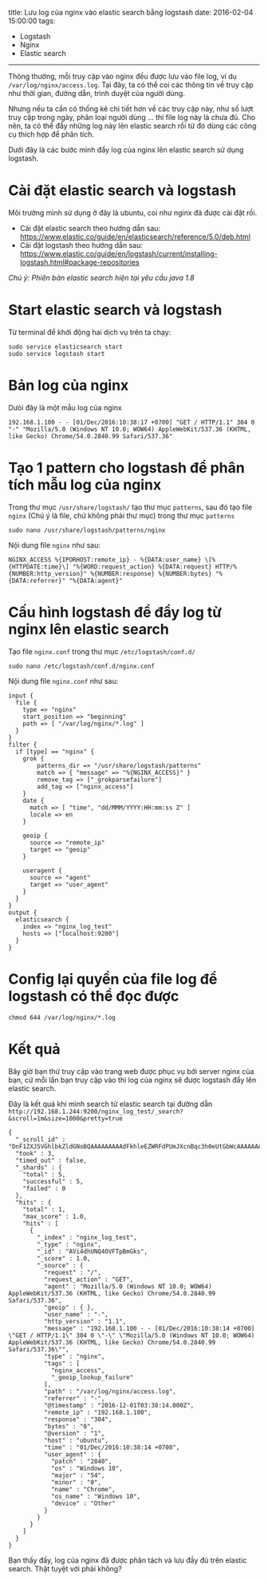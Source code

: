 title: Lưu log của nginx vào elastic search bằng logstash
date: 2016-02-04 15:00:00
tags:
  - Logstash
  - Nginx
  - Elastic search
---

Thông thường, mỗi truy cập vào nginx đều được lưu vào file log, ví dụ `/var/log/nginx/access.log`. Tại đây, ta có thể coi các thông tin về truy cập như thời gian, đường dẫn, trình duyệt của người dùng.

Nhưng nếu ta cần có thống kê chi tiết hơn về các truy cập này, như số lượt truy cập trong ngày, phân loại người dùng ... thì file log này là chưa đủ. Cho nên, ta có thể đẩy những log này lên elastic search rồi từ đó dùng các công cụ thích hợp để phân tích.

<!-- more -->

Dưới đây là các bước mình đẩy log của nginx lên elastic search sử dụng logstash.

# Cài đặt elastic search và logstash

Môi trường mình sử dụng ở đây là ubuntu, coi như nginx đã được cài đặt rồi.

- Cài đặt elastic search theo hướng dẫn sau: https://www.elastic.co/guide/en/elasticsearch/reference/5.0/deb.html
- Cài đặt logstash theo hướng dẫn sau: https://www.elastic.co/guide/en/logstash/current/installing-logstash.html#package-repositories

*Chú ý: Phiên bản elastic search hiện tại yêu cầu java 1.8*

# Start elastic search và logstash

Từ terminal để khởi động hai dịch vụ trên ta chạy:

```
sudo service elasticsearch start
sudo service logstash start
```

# Bản log của nginx

Dưói đây là một mẫu log của nginx

```
192.168.1.100 - - [01/Dec/2016:10:38:17 +0700] "GET / HTTP/1.1" 304 0 "-" "Mozilla/5.0 (Windows NT 10.0; WOW64) AppleWebKit/537.36 (KHTML, like Gecko) Chrome/54.0.2840.99 Safari/537.36"
```

# Tạo 1 pattern cho logstash để phân tích mẫu log của nginx

Trong thư mục `/usr/share/logstash/` tạo thư mục `patterns`, sau đó tạo file `nginx` (Chú ý là file, chứ không phải thư mục) trong thư mục `patterns`

```
sudo nano /usr/share/logstash/patterns/nginx
```

Nội dung file `nginx` như sau:

```
NGINX_ACCESS %{IPORHOST:remote_ip} - %{DATA:user_name} \[%{HTTPDATE:time}\] "%{WORD:request_action} %{DATA:request} HTTP/%{NUMBER:http_version}" %{NUMBER:response} %{NUMBER:bytes} "%{DATA:referrer}" "%{DATA:agent}"
```

# Cấu hình logstash để đẩy log từ nginx lên elastic search

Tạo file `nginx.conf` trong thư mục `/etc/logstash/conf.d/`

```
sudo nano /etc/logstash/conf.d/nginx.conf
```

Nội dung file `nginx.conf` như sau:

```
input {
  file {
    type => "nginx"
    start_position => "beginning"
    path => [ "/var/log/nginx/*.log" ]
  }
}
filter {
  if [type] == "nginx" {
    grok {
        patterns_dir => "/usr/share/logstash/patterns"
        match => { "message" => "%{NGINX_ACCESS}" }
        remove_tag => ["_grokparsefailure"]
        add_tag => ["nginx_access"]
    }
    date {
      match => [ "time", "dd/MMM/YYYY:HH:mm:ss Z" ]
      locale => en
    }

    geoip {
      source => "remote_ip"
      target => "geoip"
    }

    useragent {
      source => "agent"
      target => "user_agent"
    }
  }
}
output {
  elasticsearch {
    index => "nginx_log_test"
    hosts => ["localhost:9200"] 
  }
}
```

# Config lại quyền của file log để logstash có thể đọc được

```
chmod 644 /var/log/nginx/*.log
```

# Kết quả

Bây giờ bạn thử truy cập vào trang web được phục vụ bởi server nginx của bạn, cứ mỗi lần bạn truy cập vào thì log của nginx sẽ được logstash đẩy lên elastic search.

Đây là kết quả khi mình search từ elastic search tại đường dẫn `http://192.168.1.244:9200/nginx_log_test/_search?&scroll=1m&size=1000&pretty=true`

```
{
  "_scroll_id" : "DnF1ZXJ5VGhlbkZldGNoBQAAAAAAAAAdFkhleEZWRFdPUmJXcnBqc3h0eUtGbWcAAAAAAAAAHBZIZXhGVkRXT1JiV3JwanN4dHlLRm1nAAAAAAAAABoWSGV4RlZEV09SYldycGpzeHR5S0ZtZwAAAAAAAAAeFkhleEZWRFdPUmJXcnBqc3h0eUtGbWcAAAAAAAAAGxZIZXhGVkRXT1JiV3JwanN4dHlLRm1n",
  "took" : 3,
  "timed_out" : false,
  "_shards" : {
    "total" : 5,
    "successful" : 5,
    "failed" : 0
  },
  "hits" : {
    "total" : 1,
    "max_score" : 1.0,
    "hits" : [
      {
        "_index" : "nginx_log_test",
        "_type" : "nginx",
        "_id" : "AVi4dhUNQ4OVFTpBmGks",
        "_score" : 1.0,
        "_source" : {
          "request" : "/",
          "request_action" : "GET",
          "agent" : "Mozilla/5.0 (Windows NT 10.0; WOW64) AppleWebKit/537.36 (KHTML, like Gecko) Chrome/54.0.2840.99 Safari/537.36",
          "geoip" : { },
          "user_name" : "-",
          "http_version" : "1.1",
          "message" : "192.168.1.100 - - [01/Dec/2016:10:38:14 +0700] \"GET / HTTP/1.1\" 304 0 \"-\" \"Mozilla/5.0 (Windows NT 10.0; WOW64) AppleWebKit/537.36 (KHTML, like Gecko) Chrome/54.0.2840.99 Safari/537.36\"",
          "type" : "nginx",
          "tags" : [
            "nginx_access",
            "_geoip_lookup_failure"
          ],
          "path" : "/var/log/nginx/access.log",
          "referrer" : "-",
          "@timestamp" : "2016-12-01T03:38:14.000Z",
          "remote_ip" : "192.168.1.100",
          "response" : "304",
          "bytes" : "0",
          "@version" : "1",
          "host" : "ubuntu",
          "time" : "01/Dec/2016:10:38:14 +0700",
          "user_agent" : {
            "patch" : "2840",
            "os" : "Windows 10",
            "major" : "54",
            "minor" : "0",
            "name" : "Chrome",
            "os_name" : "Windows 10",
            "device" : "Other"
          }
        }
      }
    ]
  }
}
```

Bạn thấy đấy, log của nginx đã được phân tách và lưu đầy đủ trên elastic search. Thật tuyệt vời phải không?
